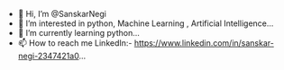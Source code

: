 - 👋 Hi, I’m @SanskarNegi
- 👀 I’m interested in python, Machine Learning , Artificial Intelligence...
- 🌱 I’m currently learning python...
- 📫 How to reach me LinkedIn:- https://www.linkedin.com/in/sanskar-negi-2347421a0...

<!---
SanskarNegi/SanskarNegi is a ✨ special ✨ repository because its `README.md` (this file) appears on your GitHub profile.
You can click the Preview link to take a look at your changes.
--->
